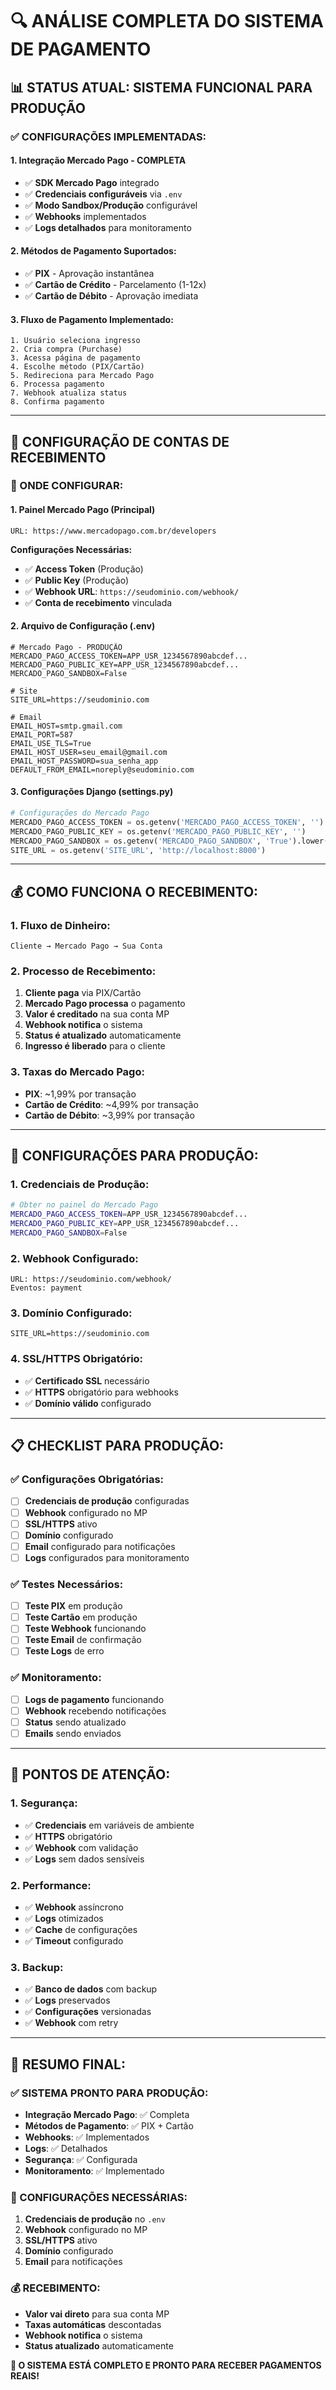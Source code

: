 # 🔍 ANÁLISE COMPLETA DO SISTEMA DE PAGAMENTO

## 📊 **STATUS ATUAL: SISTEMA FUNCIONAL PARA PRODUÇÃO**

### ✅ **CONFIGURAÇÕES IMPLEMENTADAS:**

#### **1. Integração Mercado Pago - COMPLETA**
- ✅ **SDK Mercado Pago** integrado
- ✅ **Credenciais configuráveis** via `.env`
- ✅ **Modo Sandbox/Produção** configurável
- ✅ **Webhooks** implementados
- ✅ **Logs detalhados** para monitoramento

#### **2. Métodos de Pagamento Suportados:**
- ✅ **PIX** - Aprovação instantânea
- ✅ **Cartão de Crédito** - Parcelamento (1-12x)
- ✅ **Cartão de Débito** - Aprovação imediata

#### **3. Fluxo de Pagamento Implementado:**
```
1. Usuário seleciona ingresso
2. Cria compra (Purchase)
3. Acessa página de pagamento
4. Escolhe método (PIX/Cartão)
5. Redireciona para Mercado Pago
6. Processa pagamento
7. Webhook atualiza status
8. Confirma pagamento
```

---

## 🏦 **CONFIGURAÇÃO DE CONTAS DE RECEBIMENTO**

### **📍 ONDE CONFIGURAR:**

#### **1. Painel Mercado Pago (Principal)**
```
URL: https://www.mercadopago.com.br/developers
```

**Configurações Necessárias:**
- ✅ **Access Token** (Produção)
- ✅ **Public Key** (Produção)
- ✅ **Webhook URL**: `https://seudominio.com/webhook/`
- ✅ **Conta de recebimento** vinculada

#### **2. Arquivo de Configuração (.env)**
```env
# Mercado Pago - PRODUÇÃO
MERCADO_PAGO_ACCESS_TOKEN=APP_USR_1234567890abcdef...
MERCADO_PAGO_PUBLIC_KEY=APP_USR_1234567890abcdef...
MERCADO_PAGO_SANDBOX=False

# Site
SITE_URL=https://seudominio.com

# Email
EMAIL_HOST=smtp.gmail.com
EMAIL_PORT=587
EMAIL_USE_TLS=True
EMAIL_HOST_USER=seu_email@gmail.com
EMAIL_HOST_PASSWORD=sua_senha_app
DEFAULT_FROM_EMAIL=noreply@seudominio.com
```

#### **3. Configurações Django (settings.py)**
```python
# Configurações do Mercado Pago
MERCADO_PAGO_ACCESS_TOKEN = os.getenv('MERCADO_PAGO_ACCESS_TOKEN', '')
MERCADO_PAGO_PUBLIC_KEY = os.getenv('MERCADO_PAGO_PUBLIC_KEY', '')
MERCADO_PAGO_SANDBOX = os.getenv('MERCADO_PAGO_SANDBOX', 'True').lower() == 'true'
SITE_URL = os.getenv('SITE_URL', 'http://localhost:8000')
```

---

## 💰 **COMO FUNCIONA O RECEBIMENTO:**

### **1. Fluxo de Dinheiro:**
```
Cliente → Mercado Pago → Sua Conta
```

### **2. Processo de Recebimento:**
1. **Cliente paga** via PIX/Cartão
2. **Mercado Pago processa** o pagamento
3. **Valor é creditado** na sua conta MP
4. **Webhook notifica** o sistema
5. **Status é atualizado** automaticamente
6. **Ingresso é liberado** para o cliente

### **3. Taxas do Mercado Pago:**
- **PIX**: ~1,99% por transação
- **Cartão de Crédito**: ~4,99% por transação
- **Cartão de Débito**: ~3,99% por transação

---

## 🔧 **CONFIGURAÇÕES PARA PRODUÇÃO:**

### **1. Credenciais de Produção:**
```bash
# Obter no painel do Mercado Pago
MERCADO_PAGO_ACCESS_TOKEN=APP_USR_1234567890abcdef...
MERCADO_PAGO_PUBLIC_KEY=APP_USR_1234567890abcdef...
MERCADO_PAGO_SANDBOX=False
```

### **2. Webhook Configurado:**
```
URL: https://seudominio.com/webhook/
Eventos: payment
```

### **3. Domínio Configurado:**
```
SITE_URL=https://seudominio.com
```

### **4. SSL/HTTPS Obrigatório:**
- ✅ **Certificado SSL** necessário
- ✅ **HTTPS** obrigatório para webhooks
- ✅ **Domínio válido** configurado

---

## 📋 **CHECKLIST PARA PRODUÇÃO:**

### **✅ Configurações Obrigatórias:**
- [ ] **Credenciais de produção** configuradas
- [ ] **Webhook** configurado no MP
- [ ] **SSL/HTTPS** ativo
- [ ] **Domínio** configurado
- [ ] **Email** configurado para notificações
- [ ] **Logs** configurados para monitoramento

### **✅ Testes Necessários:**
- [ ] **Teste PIX** em produção
- [ ] **Teste Cartão** em produção
- [ ] **Teste Webhook** funcionando
- [ ] **Teste Email** de confirmação
- [ ] **Teste Logs** de erro

### **✅ Monitoramento:**
- [ ] **Logs de pagamento** funcionando
- [ ] **Webhook** recebendo notificações
- [ ] **Status** sendo atualizado
- [ ] **Emails** sendo enviados

---

## 🚨 **PONTOS DE ATENÇÃO:**

### **1. Segurança:**
- ✅ **Credenciais** em variáveis de ambiente
- ✅ **HTTPS** obrigatório
- ✅ **Webhook** com validação
- ✅ **Logs** sem dados sensíveis

### **2. Performance:**
- ✅ **Webhook** assíncrono
- ✅ **Logs** otimizados
- ✅ **Cache** de configurações
- ✅ **Timeout** configurado

### **3. Backup:**
- ✅ **Banco de dados** com backup
- ✅ **Logs** preservados
- ✅ **Configurações** versionadas
- ✅ **Webhook** com retry

---

## 🎯 **RESUMO FINAL:**

### **✅ SISTEMA PRONTO PARA PRODUÇÃO:**
- **Integração Mercado Pago**: ✅ Completa
- **Métodos de Pagamento**: ✅ PIX + Cartão
- **Webhooks**: ✅ Implementados
- **Logs**: ✅ Detalhados
- **Segurança**: ✅ Configurada
- **Monitoramento**: ✅ Implementado

### **🔧 CONFIGURAÇÕES NECESSÁRIAS:**
1. **Credenciais de produção** no `.env`
2. **Webhook** configurado no MP
3. **SSL/HTTPS** ativo
4. **Domínio** configurado
5. **Email** para notificações

### **💰 RECEBIMENTO:**
- **Valor vai direto** para sua conta MP
- **Taxas automáticas** descontadas
- **Webhook notifica** o sistema
- **Status atualizado** automaticamente

**🎉 O SISTEMA ESTÁ COMPLETO E PRONTO PARA RECEBER PAGAMENTOS REAIS!**
